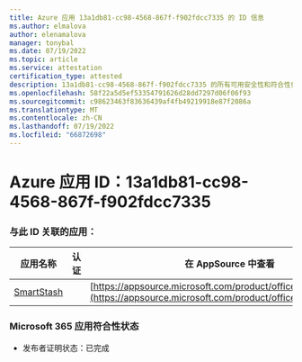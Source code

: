 ```yaml
---
title: Azure 应用 13a1db81-cc98-4568-867f-f902fdcc7335 的 ID 信息
ms.author: elmalova
author: elenamalova
manager: tonybal
ms.date: 07/19/2022
ms.topic: article
ms.service: attestation
certification_type: attested
description: 13a1db81-cc98-4568-867f-f902fdcc7335 的所有可用安全性和符合性信息信息。
ms.openlocfilehash: 58f22a5d5ef53354791626d28dd7297d06f06f93
ms.sourcegitcommit: c98623463f83636439af4fb49219918e87f2086a
ms.translationtype: MT
ms.contentlocale: zh-CN
ms.lasthandoff: 07/19/2022
ms.locfileid: "66872698"
---
```

# <a name="azure-app-id-13a1db81-cc98-4568-867f-f902fdcc7335"></a>Azure 应用 ID：13a1db81-cc98-4568-867f-f902fdcc7335


### <a name="apps-associated-with-this-id"></a>与此 ID 关联的应用：
| **应用名称** | **认证** | **在 AppSource 中查看** |
|--------------|---------------|-----------------------|
| [SmartStash](../forward/WA200004223.md) |  | [https://appsource.microsoft.com/product/office/WA200004223](https://appsource.microsoft.com/product/office/WA200004223) |

### <a name="microsoft-365-app-compliance-status"></a>Microsoft 365 应用符合性状态
- 发布者证明状态：已完成
